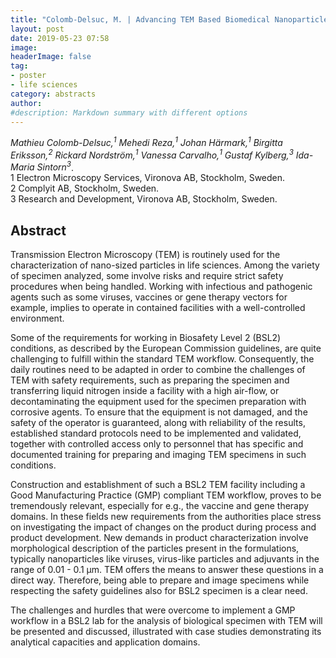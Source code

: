 ```yaml
---
title: "Colomb-Delsuc, M. | Advancing TEM Based Biomedical Nanoparticle Characterization: GMP Compliant TEM Workflow In a BSL2 Environment"
layout: post
date: 2019-05-23 07:58
image:
headerImage: false
tag:
- poster
- life sciences
category: abstracts
author:
#description: Markdown summary with different options
---
```


_Mathieu Colomb-Delsuc,<sup>1</sup> Mehedi Reza,<sup>1</sup> Johan Härmark,<sup>1</sup> Birgitta Eriksson,<sup>2</sup> Rickard Nordström,<sup>1</sup> Vanessa Carvalho,<sup>1</sup> Gustaf Kylberg,<sup>3</sup> Ida-Maria Sintorn<sup>3</sup>_.<br/>
1 Electron Microscopy Services, Vironova AB, Stockholm, Sweden.<br/>
2 Complyit AB, Stockholm, Sweden.<br/>
3 Research and Development, Vironova AB, Stockholm, Sweden.<br/>

## Abstract

Transmission Electron Microscopy (TEM) is routinely used for the characterization of nano-sized particles in life sciences. Among the variety of specimen analyzed, some involve risks and require strict safety procedures when being handled. Working with infectious and pathogenic agents such as some viruses, vaccines or gene therapy vectors for example, implies to operate in contained facilities with a well-controlled environment.<br/>

Some of the requirements for working in Biosafety Level 2 (BSL2) conditions, as described by the European Commission guidelines, are quite challenging to fulfill within the standard TEM workflow. Consequently, the daily routines need to be adapted in order to combine the challenges of TEM with safety requirements, such as preparing the  specimen and transferring liquid nitrogen inside a facility with a high air-flow, or decontaminating the equipment used for the specimen preparation with corrosive agents. To ensure that the equipment is not damaged, and the safety of the operator is guaranteed, along with reliability of the results, established standard protocols need to be implemented and validated, together with controlled access only to personnel that has specific and documented training for preparing and imaging TEM specimens in such conditions.<br/>

Construction and establishment of such a BSL2 TEM facility including a Good Manufacturing Practice (GMP) compliant TEM workflow, proves to be tremendously relevant, especially for e.g., the vaccine and gene therapy domains. In these fields new requirements from the authorities place stress on investigating the impact of changes on the product during process and product development. New demands in product characterization involve morphological description of the particles present in the formulations, typically nanoparticles like viruses, virus-like particles and adjuvants in the range of 0.01 - 0.1 µm. TEM offers the means to answer these questions in a direct way. Therefore, being able to prepare and image specimens while respecting the safety guidelines also for BSL2 specimen is a clear need.<br/>

The challenges and hurdles that were overcome to implement a GMP workflow in a BSL2 lab for the analysis of biological specimen with TEM will be presented and discussed, illustrated with case studies demonstrating its analytical capacities and application domains.<br/>
